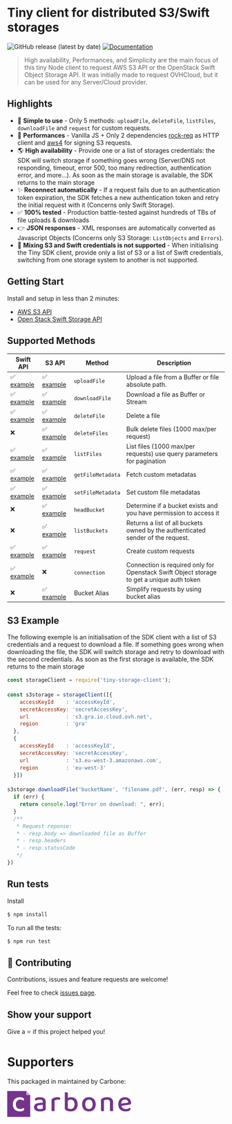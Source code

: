 # Tiny client for distributed S3/Swift storages

![GitHub release (latest by date)](https://img.shields.io/github/v/release/carboneio/tiny-storage-client?style=for-the-badge)
[![Documentation](https://img.shields.io/badge/documentation-yes-brightgreen.svg?style=for-the-badge)](#api-usage)

> High availability, Performances, and Simplicity are the main focus of this tiny Node client to request AWS S3 API or the OpenStack Swift Object Storage API. It was initially made to request OVHCloud, but it can be used for any Server/Cloud provider.

## Highlights

* 🦄 **Simple to use** - Only 5 methods: `uploadFile`, `deleteFile`, `listFiles`, `downloadFile` and `request` for custom requests.
* 🚀 **Performances** - Vanilla JS + Only 2 dependencies [rock-req](https://github.com/carboneio/rock-req) as HTTP client and [aws4](https://github.com/mhart/aws4) for signing S3 requests.
* 🌎 **High availability** - Provide one or a list of storages credentials: the SDK will switch storage if something goes wrong (Server/DNS not responding, timeout, error 500, too many redirection, authentication error, and more...). As soon as the main storage is available, the SDK returns to the main storage
* ✨ **Reconnect automatically** - If a request fails due to an authentication token expiration, the SDK fetches a new authentication token and retry the initial request with it (Concerns only Swift Storage).
* ✅ **100% tested** - Production battle-tested against hundreds of TBs of file uploads & downloads
* 👉 **JSON responses** - XML responses are automatically converted as Javascript Objects (Concerns only S3 Storage: `ListObjects` and `Errors`).
* 🚩 **Mixing S3 and Swift credentials is not supported** - When initialising the Tiny SDK client, provide only a list of S3 or a list of Swift credentials, switching from one storage system to another is not supported.

## Getting Start

Install and setup in less than 2 minutes:
- [AWS S3 API](./USAGE-S3.md)
- [Open Stack Swift Storage API](./USAGE-SWIFT.md)

## Supported Methods

| Swift API | S3 API | Method            | Description                                                            |
|-------------------------|------------|-------------------|------------------------------------------------------------------------|
| ✅ [example](./USAGE-SWIFT.md#upload-a-file)                    | ✅ [example](./USAGE-S3.md#upload-a-file)         | `uploadFile`      | Upload a file from a Buffer or file absolute path.                     |
| ✅ [example](./USAGE-SWIFT.md#download-a-file)                      | ✅ [example](./USAGE-S3.md#download-a-file)         | `downloadFile`    | Download a file as Buffer or Stream                                    |
| ✅ [example](./USAGE-SWIFT.md#delete-a-file)                      | ✅ [example](./USAGE-S3.md#delete-file)         | `deleteFile`      | Delete a file                                                          |
| ❌                       | ✅ [example](./USAGE-S3.md#delete-files)         | `deleteFiles`     | Bulk delete files (1000 max/per request)                               |
| ✅ [example](./USAGE-SWIFT.md#list-objects-from-a-container)                      | ✅ [example](./USAGE-S3.md#list-files)         | `listFiles`       | List files (1000 max/per requests) use query parameters for pagination |
| ✅ [example](./USAGE-SWIFT.md#get-file-metadata)                      | ✅ [example](./USAGE-S3.md#get-file-metadata)         | `getFileMetadata` | Fetch custom metadatas                                                 |
| ✅ [example](./USAGE-SWIFT.md#set-file-metadata)                      | ✅ [example](./USAGE-S3.md#set-file-metadata)         | `setFileMetadata` | Set custom file metadatas                                              |
| ❌                       | ✅ [example](./USAGE-S3.md#head-bucket)         | `headBucket`      | Determine if a bucket exists and you have permission to access it      |
| ❌                       | ✅ [example](./USAGE-S3.md#list-buckets)         | `listBuckets`      | Returns a list of all buckets owned by the authenticated sender of the request. |
| ✅ [example](./USAGE-SWIFT.md#custom-request)                      | ✅  [example](./USAGE-S3.md#custom-requests)        | `request`         | Create custom requests                                                 |
| ✅ [example](./USAGE-SWIFT.md#connection)                      | ❌          | `connection`         | Connection is required only for Openstack Swift Object storage to get a unique auth token                                                 |
| ❌                      |  ✅  [example](./USAGE-S3.md#bucket-alias)          | Bucket Alias  | Simplify requests by using bucket alias |


## S3 Example

The following exemple is an initialisation of the SDK client with a list of S3 credentials and a request to download a file.
If something goes wrong when downloading the file, the SDK will switch storage and retry to download with the second credentials.
As soon as the first storage is available, the SDK returns to the main storage

```js
const storageClient = require('tiny-storage-client');

const s3storage = storageClient([{
    accessKeyId    : 'accessKeyId',
    secretAccessKey: 'secretAccessKey',
    url            : 's3.gra.io.cloud.ovh.net',
    region         : 'gra'
  },
  {
    accessKeyId    : 'accessKeyId',
    secretAccessKey: 'secretAccessKey',
    url            : 's3.eu-west-3.amazonaws.com',
    region         : 'eu-west-3'
  }])

s3storage.downloadFile('bucketName', 'filename.pdf', (err, resp) => {
  if (err) {
    return console.log("Error on download: ", err);
  }
  /**
   * Request reponse:
   * - resp.body => downloaded file as Buffer
   * - resp.headers
   * - resp.statusCode
   */
})
```

## Run tests

Install

```bash
$ npm install
```

To run all the tests:

```bash
$ npm run test
```

## 🤝 Contributing

Contributions, issues and feature requests are welcome!

Feel free to check [issues page](https://github.com/carboneio/tiny-storage-client/issues).

## Show your support

Give a ⭐️ if this project helped you!

# Supporters

This packaged in maintained by Carbone:

<p>
  <a href="https://carbone.io" target="_blank" alt="Supporter Carbone.io - Automate the generation of documents with a templating and nocode service">
    <img src="https://raw.githubusercontent.com/carboneio/rock-req/master/doc/carbone-logo.svg" alt="Carbone.io logo" height="60"/>
  </a>
</p>
